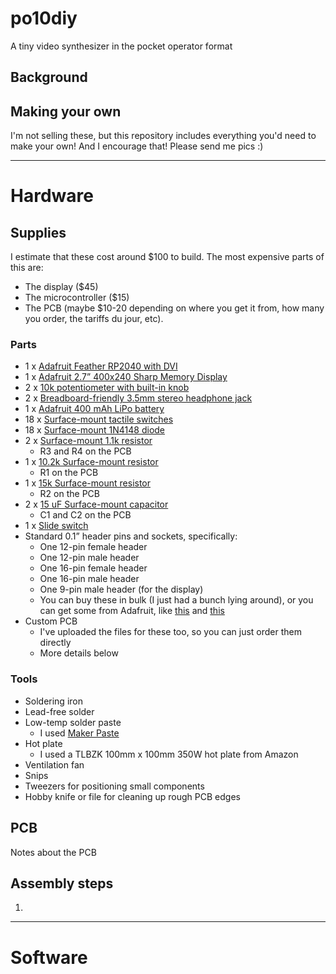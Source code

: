# po10diy
A tiny video synthesizer in the pocket operator format

## Background


## Making your own
I'm not selling these, but this repository includes everything you'd need to make your own! And I encourage that! Please send me pics :)

---

# Hardware
## Supplies
I estimate that these cost around $100 to build. The most expensive parts of this are:
- The display ($45)
- The microcontroller ($15)
- The PCB (maybe $10-20 depending on where you get it from, how many you order, the tariffs du jour, etc).

### Parts
- 1 x [Adafruit Feather RP2040 with DVI](https://www.adafruit.com/product/5710)
- 1 x [Adafruit 2.7” 400x240 Sharp Memory Display](https://www.adafruit.com/product/4694)
- 2 x [10k potentiometer with built-in knob](https://www.adafruit.com/product/4133)
- 2 x [Breadboard-friendly 3.5mm stereo headphone jack](https://www.adafruit.com/product/1699)
- 1 x [Adafruit 400 mAh LiPo battery](https://www.adafruit.com/product/3898)
- 18 x [Surface-mount tactile switches](https://www.jameco.com/z/TL3301NF160QG-TR-JVP-Jameco-ValuePro-Surface-Mount-Tactile-Pushbutton-Switch-SPST-NO-OFF-MOM-50mA-12VDC-Tape-Reel_2334399.html)
- 18 x [Surface-mount 1N4148 diode](https://www.mouser.com/ProductDetail/Vishay/1N4148W-HG3_A-08?qs=Imq1NPwxi77PuyLGBhrVtQ%3D%3D)
- 2 x [Surface-mount 1.1k resistor](https://www.mouser.com/ProductDetail/Vishay-Beyschlag/MCS04020D1101BE000?qs=bTzheeSci6TjHr/d2PD0oQ%3D%3D)
  - R3 and R4 on the PCB
- 1 x [10.2k Surface-mount resistor](https://www.mouser.com/ProductDetail/Vishay/MCS04020D1022BE000?qs=pUKx8fyJudATYWOpd0Fc/A%3D%3D)
  - R1 on the PCB
- 1 x [15k Surface-mount resistor](https://www.mouser.com/ProductDetail/Vishay-Beyschlag/MCS04020C1502FE500?qs=81r%252BiQLm7BRdp6vG%252BWjYSQ%3D%3D)
  - R2 on the PCB
- 2 x [15 uF Surface-mount capacitor](https://www.mouser.com/ProductDetail/Murata-Electronics/GRM155R60G156ME01D?qs=doiCPypUmgFLObzcgpnt9Q%3D%3D)
  - C1 and C2 on the PCB
- 1 x [Slide switch](https://www.mouser.com/ProductDetail/E-Switch/EGJ1210AAT2?qs=%252BXxaIXUDbq28DPumZsnIIA%3D%3D)
- Standard 0.1” header pins and sockets, specifically:
  - One 12-pin female header
  - One 12-pin male header
  - One 16-pin female header
  - One 16-pin male header
  - One 9-pin male header (for the display)
  - You can buy these in bulk (I just had a bunch lying around), or you can get some from Adafruit, like [this](https://www.adafruit.com/product/2886) and [this](https://www.adafruit.com/product/3002)
- Custom PCB
  - I've uploaded the files for these too, so you can just order them directly
  - More details below

### Tools
- Soldering iron
- Lead-free solder
- Low-temp solder paste
  - I used [Maker Paste](https://www.adafruit.com/product/3217)
- Hot plate
  - I used a TLBZK 100mm x 100mm 350W hot plate from Amazon
- Ventilation fan
- Snips
- Tweezers for positioning small components
- Hobby knife or file for cleaning up rough PCB edges


## PCB
Notes about the PCB

## Assembly steps
1.

---

# Software
